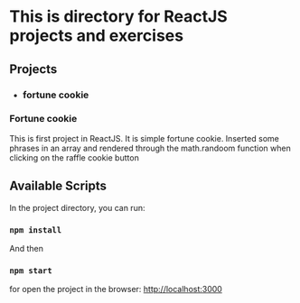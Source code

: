 # This is directory for ReactJS projects and exercises

## Projects
 * ### fortune cookie

### Fortune cookie
This is first project in ReactJS. It is simple fortune cookie.
Inserted some phrases in an array and rendered through the math.randoom function when clicking on the raffle cookie button

## Available Scripts

In the project directory, you can run:
### `npm install`

And then

### `npm start`

for open the project in the browser: [http://localhost:3000](http://localhost:3000)